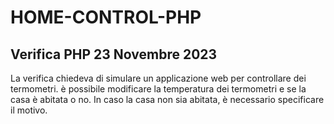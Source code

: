 # HOME-CONTROL-PHP
## Verifica PHP 23 Novembre 2023
La verifica chiedeva di simulare un applicazione web per controllare dei termometri. è possibile modificare la temperatura dei termometri e se la casa è abitata o no.
In caso la casa non sia abitata, è necessario specificare il motivo.
